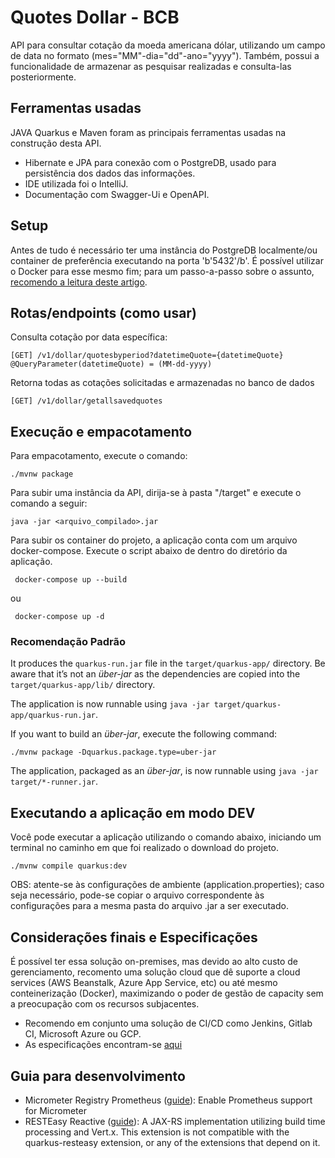 # Quotes Dollar - BCB

API para consultar cotação da moeda americana dólar, utilizando um campo de data no formato
(mes="MM"-dia="dd"-ano="yyyy"). Também, possui a funcionalidade de armazenar as pesquisar realizadas
e consulta-las posteriormente.


## Ferramentas usadas
JAVA Quarkus e Maven foram as principais ferramentas usadas na construção desta API.
- Hibernate e JPA para conexão com o PostgreDB, usado para persistência dos dados das informações.
- IDE utilizada foi o IntelliJ.
- Documentação com Swagger-Ui e OpenAPI.

## Setup
Antes de tudo é necessário ter uma instância do PostgreDB localmente/ou container 
de preferência executando na porta 'b'5432'/b'. É possível utilizar o Docker para esse 
mesmo fim; para um passo-a-passo sobre o assunto, [recomendo a leitura deste artigo](https://medium.com/@renato.groffe/docker-nosql-executando-o-mongodb-e-o-redis-a-partir-de-containers-3c143e920f09).

## Rotas/endpoints (como usar)

Consulta cotação por data específica:
```
[GET] /v1/dollar/quotesbyperiod?datetimeQuote={datetimeQuote}
@QueryParameter(datetimeQuote) = (MM-dd-yyyy)
```

Retorna todas as cotações solicitadas e armazenadas no banco de dados
```
[GET] /v1/dollar/getallsavedquotes
```

## Execução e empacotamento

Para empacotamento, execute o comando:
```shell script
./mvnw package
```

Para subir uma instância da API, dirija-se à pasta "/target" e execute o comando a seguir:
```
java -jar <arquivo_compilado>.jar
```

Para subir os container do projeto, a aplicação conta com um arquivo docker-compose.
Execute o script abaixo de dentro do diretório da aplicação.
```shell script
 docker-compose up --build
```
ou
```shell script
 docker-compose up -d
```

### Recomendação Padrão
It produces the `quarkus-run.jar` file in the `target/quarkus-app/` directory.
Be aware that it’s not an _über-jar_ as the dependencies are copied into the `target/quarkus-app/lib/` directory.

The application is now runnable using `java -jar target/quarkus-app/quarkus-run.jar`.

If you want to build an _über-jar_, execute the following command:
```shell script
./mvnw package -Dquarkus.package.type=uber-jar
```

The application, packaged as an _über-jar_, is now runnable using `java -jar target/*-runner.jar`.

## Executando a aplicação em modo DEV

Você pode executar a aplicação utilizando o comando abaixo, iniciando um terminal no caminho
em que foi realizado o download do projeto.
```shell script
./mvnw compile quarkus:dev
```

OBS: atente-se às configurações de ambiente (application.properties); caso seja necessário,
pode-se copiar o arquivo correspondente às configurações para a mesma pasta do 
arquivo .jar a ser executado.


## Considerações finais e Especificações

É possível ter essa solução on-premises, mas devido ao alto custo de gerenciamento, recomento uma solução cloud que dê suporte a cloud services (AWS Beanstalk, Azure App Service, etc) 
ou até mesmo conteinerização (Docker), maximizando o poder de gestão de capacity sem a preocupação com os recursos subjacentes.

- Recomendo em conjunto uma solução de CI/CD como Jenkins, Gitlab CI, Microsoft Azure ou GCP.
- As especificações encontram-se [aqui](ApplicationCase.MD)

## Guia para desenvolvimento

- Micrometer Registry Prometheus ([guide](https://quarkus.io/guides/micrometer)): Enable Prometheus support for Micrometer
- RESTEasy Reactive ([guide](https://quarkus.io/guides/resteasy-reactive)): A JAX-RS implementation utilizing build time processing and Vert.x. This extension is not compatible with the quarkus-resteasy extension, or any of the extensions that depend on it.
